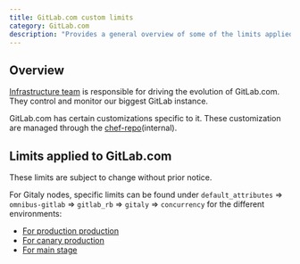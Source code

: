 ```yaml
---
title: GitLab.com custom limits
category: GitLab.com
description: "Provides a general overview of some of the limits applied exclusively to GitLab.com (SaaS)"
---
```


## Overview

[Infrastructure team](/handbook/engineering/infrastructure/) is responsible for driving the evolution of GitLab.com. They control and monitor our biggest GitLab instance.

GitLab.com has certain customizations specific to it. These customization are  managed through the [chef-repo](https://gitlab.com/gitlab-com/gl-infra/chef-repo)(internal).

## Limits applied to GitLab.com

These limits are subject to change without prior notice.

For Gitaly nodes, specific limits can be found under `default_attributes` => `omnibus-gitlab` => `gitlab_rb` => `gitaly` => `concurrency` for the different environments:

- [For production production](https://gitlab.com/gitlab-com/gl-infra/chef-repo/-/blob/master/roles/gprd-base-stor-gitaly-common.json)
- [For canary production](https://gitlab.com/gitlab-com/gl-infra/chef-repo/-/blob/master/roles/gprd-base-stor-gitaly-cny.json)
- [For main stage](https://gitlab.com/gitlab-com/gl-infra/chef-repo/-/blob/master/roles/gprd-base-stor-gitaly.json)
